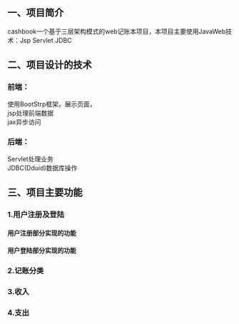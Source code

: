 ## 一、项目简介<br>
cashbook一个基于三层架构模式的web记账本项目，本项目主要使用JavaWeb技术：Jsp Servlet JDBC<br>
## 二、项目设计的技术<br>
### 前端：<br>
使用BootStrp框架，展示页面，<br>
jsp处理前端数据<br>
jax异步访问<br>
### 后端：<br>
Servlet处理业务<br>
JDBC(Dduid)数据库操作<br>
## 三、项目主要功能<br>
### 1.用户注册及登陆<br>
#### 用户注册部分实现的功能
#### 用户登陆部分实现的功能
### 2.记账分类<br>
### 3.收入<br>
### 4.支出<br>
